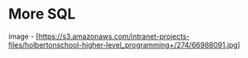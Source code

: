# More SQL

image - [https://s3.amazonaws.com/intranet-projects-files/holbertonschool-higher-level_programming+/274/66988091.jpg]
